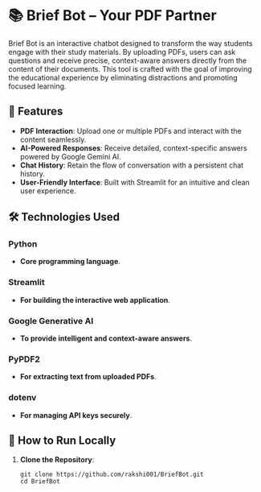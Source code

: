 # 📚 Brief Bot – Your PDF Partner

Brief Bot is an interactive chatbot designed to transform the way students engage with their study materials. By uploading PDFs, users can ask questions and receive precise, context-aware answers directly from the content of their documents. This tool is crafted with the goal of improving the educational experience by eliminating distractions and promoting focused learning.

## 🌟 Features
- **PDF Interaction**: Upload one or multiple PDFs and interact with the content seamlessly.
- **AI-Powered Responses**: Receive detailed, context-specific answers powered by Google Gemini AI.
- **Chat History**: Retain the flow of conversation with a persistent chat history.
- **User-Friendly Interface**: Built with Streamlit for an intuitive and clean user experience.

## 🛠️ Technologies Used
### Python
- **Core programming language**.

### Streamlit
- **For building the interactive web application**.

### Google Generative AI
- **To provide intelligent and context-aware answers**.

### PyPDF2
- **For extracting text from uploaded PDFs**.

### dotenv
- **For managing API keys securely**.

## 🚀 How to Run Locally

1. **Clone the Repository**:
   ```
   git clone https://github.com/rakshi001/BriefBot.git
   cd BriefBot

